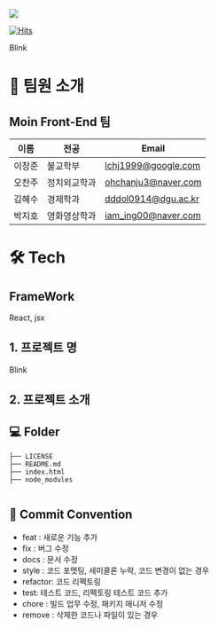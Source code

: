 <div><img src="https://capsule-render.vercel.app/api?type=waving&color=0:99cc99,100:009630&height=200&section=header&text=Blink&fontSize=90" /></div>

[![Hits](https://hits.seeyoufarm.com/api/count/incr/badge.svg?url=https%3A%2F%2Fgithub.com%2FLikeLion-at-DGU%2Fmoin_frontend&count_bg=%236E79C9&title_bg=%23828282&icon=&icon_color=%23E7E7E7&title=%EB%AA%A8%EC%9D%B8+%ED%94%84%EB%A1%A0%ED%8A%B8%EC%97%94%EB%93%9C&edge_flat=false)](https://hits.seeyoufarm.com)

Blink

# 👋 팀원 소개

## Moin Front-End 팀

| 이름   | 전공         | Email               |
| ------ | ------------ | ------------------- |
| 이창준 | 불교학부     | lchj1999@google.com |
| 오찬주 | 정치외교학과 | ohchanju3@naver.com |
| 김혜수 | 경제학과     | dddol0914@dgu.ac.kr |
| 박지호 | 영화영상학과 | iam_ing00@naver.com |

# 🛠️ Tech

## FrameWork

React, jsx

## 1. 프로젝트 명

Blink
<br/>

## 2. 프로젝트 소개

>

## 💻 Folder

```
├── LICENSE
├── README.md
├── index.html
├── node_modules


```

## 🎯 Commit Convention

- feat : 새로운 기능 추가
- fix : 버그 수정
- docs : 문서 수정
- style : 코드 포맷팅, 세미콜론 누락, 코드 변경이 없는 경우
- refactor: 코드 리펙토링
- test: 테스트 코드, 리펙토링 테스트 코드 추가
- chore : 빌드 업무 수정, 패키지 매니저 수정
- remove : 삭제한 코드나 파일이 있는 경우
